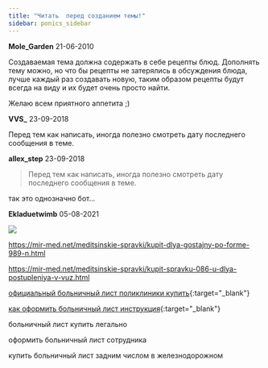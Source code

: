 ```yaml
---
title: "Читать  перед созданием темы!"
sidebar: ponics_sidebar
---
```


**Mole_Garden** 21-06-2010

Создаваемая тема должна содержать в себе рецепты блюд. Дополнять тему можно, но что бы рецепты не затерялись в обсуждения блюда, лучше каждый раз создавать новую, таким образом рецепты будут всегда на виду и их будет очень просто найти.

Желаю всем приятного аппетита ;)


**VVS_** 23-09-2018

Перед тем как написать, иногда полезно смотреть дату последнего сообщения в теме.


**allex_step** 23-09-2018

> Перед тем как написать, иногда полезно смотреть дату последнего сообщения в теме.

так это однозначно бот...


**Ekladuetwimb** 05-08-2021

 

![](https://mir-med.net/img/causes/shutterstock_108451796.jpg) 

https://mir-med.net/meditsinskie-spravki/kupit-dlya-gostajny-po-forme-989-n.html

https://mir-med.net/meditsinskie-spravki/kupit-spravku-086-u-dlya-postupleniya-v-vuz.html

[официальный больничный лист поликлиники купить](https://mir-med.net/meditsinskie-spravki/kupit-spravku-027.html){:target="_blank"}

[как оформить больничный лист инструкция](https://mir-med.net/kupit-bolnichnyj-list/szao.html){:target="_blank"}

больничный лист купить легально

оформить больничный лист сотрудника

купить больничный лист задним числом в железнодорожном


